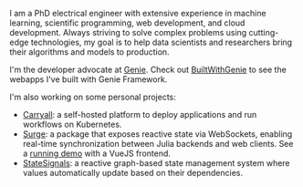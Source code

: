 
I am a PhD electrical engineer with extensive experience in machine learning, scientific programming, web development, and cloud development. Always striving to solve complex problems using cutting-edge technologies, my goal is to help data scientists and researchers bring their algorithms and models to production.

I'm the developer advocate at [Genie](https://genieframework.com). Check out [BuiltWithGenie](https://github.com/BuiltWithGenie) to see the webapps I've built with Genie Framework.

I'm also working on some personal projects:
- [Carryall](https://carryall.io): a self-hosted platform to deploy applications and run workflows on Kubernetes.
- [Surge](https://github.com/sciflydev/Surge.jl): a package that exposes reactive state via WebSockets, enabling real-time synchronization between Julia backends and web clients. See a [running demo](https://iris.carryall.app/) with a VueJS frontend.
- [StateSignals](https://github.com/sciflydev/StateSignals.jl): a reactive graph-based state management system where values automatically update based on their dependencies.
 
